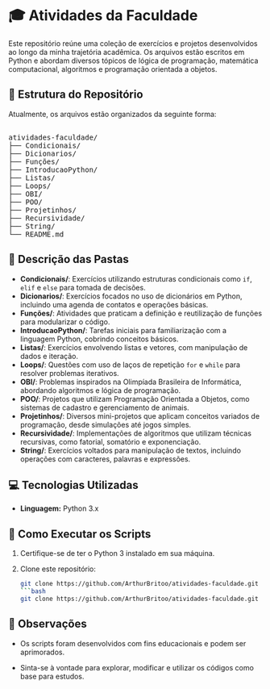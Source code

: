 # 🎓 Atividades da Faculdade

Este repositório reúne uma coleção de exercícios e projetos desenvolvidos ao longo da minha trajetória acadêmica. Os arquivos estão escritos em Python e abordam diversos tópicos de lógica de programação, matemática computacional, algoritmos e programação orientada a objetos.

## 📁 Estrutura do Repositório

Atualmente, os arquivos estão organizados da seguinte forma:

<pre lang="markdown"> 
atividades-faculdade/
├── Condicionais/
├── Dicionarios/
├── Funções/
├── IntroducaoPython/
├── Listas/
├── Loops/
├── OBI/
├── POO/
├── Projetinhos/
├── Recursividade/
├── String/
└── README.md </pre>

## 🧾 Descrição das Pastas

- **Condicionais/**: Exercícios utilizando estruturas condicionais como `if`, `elif` e `else` para tomada de decisões.
- **Dicionarios/**: Exercícios focados no uso de dicionários em Python, incluindo uma agenda de contatos e operações básicas.
- **Funções/**: Atividades que praticam a definição e reutilização de funções para modularizar o código.
- **IntroducaoPython/**: Tarefas iniciais para familiarização com a linguagem Python, cobrindo conceitos básicos.
- **Listas/**: Exercícios envolvendo listas e vetores, com manipulação de dados e iteração.
- **Loops/**: Questões com uso de laços de repetição `for` e `while` para resolver problemas iterativos.
- **OBI/**: Problemas inspirados na Olimpíada Brasileira de Informática, abordando algoritmos e lógica de programação.
- **POO/**: Projetos que utilizam Programação Orientada a Objetos, como sistemas de cadastro e gerenciamento de animais.
- **Projetinhos/**: Diversos mini-projetos que aplicam conceitos variados de programação, desde simulações até jogos simples.
- **Recursividade/**: Implementações de algoritmos que utilizam técnicas recursivas, como fatorial, somatório e exponenciação.
- **String/**: Exercícios voltados para manipulação de textos, incluindo operações com caracteres, palavras e expressões.


## 💻 Tecnologias Utilizadas

- **Linguagem:** Python 3.x

## 🚀 Como Executar os Scripts

1. Certifique-se de ter o Python 3 instalado em sua máquina.
2. Clone este repositório:

   ```bash
   git clone https://github.com/ArthurBritoo/atividades-faculdade.git
   ```bash
   git clone https://github.com/ArthurBritoo/atividades-faculdade.git
## 📌 Observações
- Os scripts foram desenvolvidos com fins educacionais e podem ser aprimorados.

- Sinta-se à vontade para explorar, modificar e utilizar os códigos como base para estudos.
